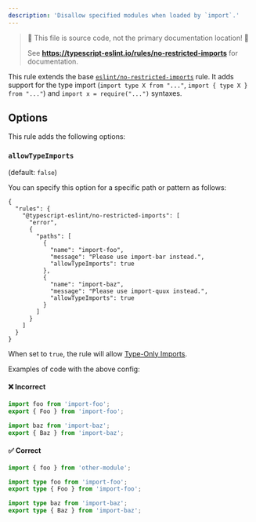 ```yaml
---
description: 'Disallow specified modules when loaded by `import`.'
---
```


> 🛑 This file is source code, not the primary documentation location! 🛑
>
> See **https://typescript-eslint.io/rules/no-restricted-imports** for documentation.

This rule extends the base [`eslint/no-restricted-imports`](https://eslint.org/docs/rules/no-restricted-imports) rule. It adds support for the type import (`import type X from "..."`, `import { type X } from "..."`) and `import x = require("...")` syntaxes.

## Options

This rule adds the following options:

### `allowTypeImports`

(default: `false`)

You can specify this option for a specific path or pattern as follows:

```jsonc
{
  "rules": {
    "@typescript-eslint/no-restricted-imports": [
      "error",
      {
        "paths": [
          {
            "name": "import-foo",
            "message": "Please use import-bar instead.",
            "allowTypeImports": true
          },
          {
            "name": "import-baz",
            "message": "Please use import-quux instead.",
            "allowTypeImports": true
          }
        ]
      }
    ]
  }
}
```

When set to `true`, the rule will allow [Type-Only Imports](https://www.typescriptlang.org/docs/handbook/release-notes/typescript-3-8.html#type-only-imports-and-export).

Examples of code with the above config:

<!--tabs-->

#### ❌ Incorrect

```ts
import foo from 'import-foo';
export { Foo } from 'import-foo';

import baz from 'import-baz';
export { Baz } from 'import-baz';
```

#### ✅ Correct

```ts
import { foo } from 'other-module';

import type foo from 'import-foo';
export type { Foo } from 'import-foo';

import type baz from 'import-baz';
export type { Baz } from 'import-baz';
```
